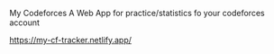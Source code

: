 My Codeforces
A Web App for practice/statistics fo your codeforces account

https://my-cf-tracker.netlify.app/
